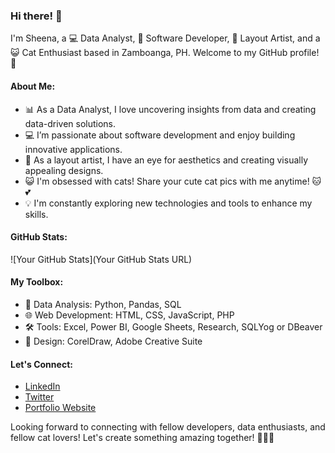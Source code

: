 ### Hi there! 👋

I'm Sheena, a 💻 Data Analyst, 🚀 Software Developer, 🎨 Layout Artist, and a 😺 Cat Enthusiast based in Zamboanga, PH. Welcome to my GitHub profile! 🌟

#### About Me:

- 📊 As a Data Analyst, I love uncovering insights from data and creating data-driven solutions.
- 💻 I’m passionate about software development and enjoy building innovative applications.
- 🎨 As a layout artist, I have an eye for aesthetics and creating visually appealing designs.
- 😺 I'm obsessed with cats! Share your cute cat pics with me anytime! 🐱💕
- 💡 I'm constantly exploring new technologies and tools to enhance my skills.

#### GitHub Stats:

![Your GitHub Stats](Your GitHub Stats URL)

#### My Toolbox:

- 💼 Data Analysis: Python, Pandas, SQL
- 🌐 Web Development: HTML, CSS, JavaScript, PHP
- 🛠️ Tools: Excel, Power BI, Google Sheets, Research, SQLYog or DBeaver
- 🎨 Design: CorelDraw, Adobe Creative Suite

#### Let's Connect:

- [LinkedIn](https://www.linkedin.com/in/sheena-gil/)
- [Twitter](https://twitter.com/sheenagil24)
- [Portfolio Website](https://xiniexhin.github.io/portfolio/)

Looking forward to connecting with fellow developers, data enthusiasts, and fellow cat lovers! Let's create something amazing together! 🚀✨😸

